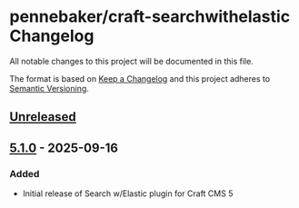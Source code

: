 # pennebaker/craft-searchwithelastic Changelog
All notable changes to this project will be documented in this file.

The format is based on [Keep a Changelog](http://keepachangelog.com/en/1.0.0/)
and this project adheres to [Semantic Versioning](http://semver.org/spec/v2.0.0.html).

## [Unreleased]

## [5.1.0] - 2025-09-16

### Added
- Initial release of Search w/Elastic plugin for Craft CMS 5

[Unreleased]: https://github.com/pennebaker/craft-searchwithelastic/compare/5.1.0...craft-5
[5.1.0]: https://github.com/pennebaker/craft-searchwithelastic/releases/tag/5.1.0
